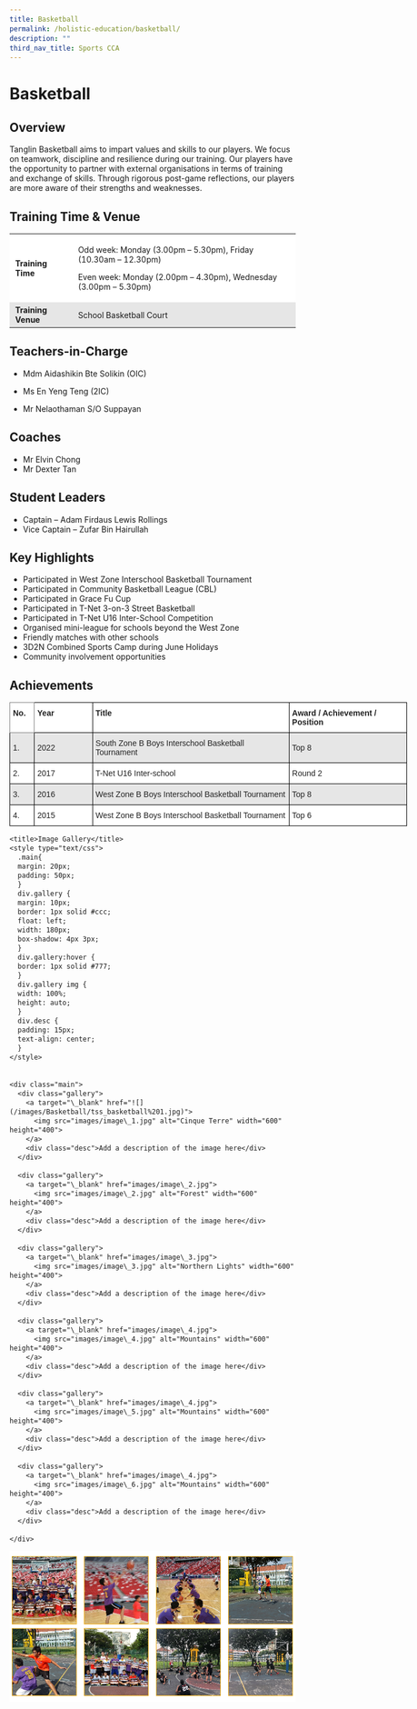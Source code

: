 ```yaml
---
title: Basketball
permalink: /holistic-education/basketball/
description: ""
third_nav_title: Sports CCA
---
```

# Basketball


## Overview


Tanglin Basketball aims to impart values and skills to our players. We focus on teamwork, discipline and resilience during our training. Our players have the opportunity to partner with external organisations in terms of training and exchange of skills. Through rigorous post-game reflections, our players are more aware of their strengths and weaknesses. &nbsp;

## Training&nbsp;Time &amp;&nbsp;Venue&nbsp;


<table style="box-sizing: inherit; border-collapse: collapse; border-spacing: 0px; max-width: 100%;"><tbody style="box-sizing: inherit;"><tr style="box-sizing: inherit; background: rgb(255, 255, 255);"><td style="box-sizing: inherit; padding: 5px 10px;"><strong style="box-sizing: inherit; font-weight: bold;">Training Time</strong></td><td style="box-sizing: inherit; padding: 5px 10px;"><p style="box-sizing: inherit; font-size: 1em;">Odd week: Monday (3.00pm – 5.30pm), Friday (10.30am – 12.30pm)</p><p style="box-sizing: inherit; font-size: 1em;">Even week: Monday (2.00pm – 4.30pm), Wednesday (3.00pm – 5.30pm)</p></td></tr><tr style="box-sizing: inherit; background: rgb(230, 230, 230);"><td style="box-sizing: inherit; padding: 5px 10px;"><strong style="box-sizing: inherit; font-weight: bold;">Training Venue</strong></td><td style="box-sizing: inherit; padding: 5px 10px;">School Basketball Court</td></tr></tbody></table>

## Teachers-in-Charge


*   Mdm Aidashikin Bte Solikin (OIC)
    
*   Ms En Yeng Teng (2IC)
    
*   Mr Nelaothaman S/O Suppayan

## Coaches


*   Mr Elvin Chong
*   Mr Dexter Tan

## Student Leaders


*   Captain – Adam Firdaus Lewis Rollings
*   Vice Captain – Zufar Bin Hairullah

## Key Highlights


*   Participated in West Zone Interschool Basketball Tournament
*   Participated in Community Basketball League (CBL)
*   Participated in Grace Fu Cup
*   Participated in T-Net 3-on-3 Street Basketball
*   Participated in T-Net U16 Inter-School Competition
*   Organised mini-league for schools beyond the West Zone
*   Friendly matches with other schools
*   3D2N Combined Sports Camp during June Holidays
*   Community involvement opportunities

## Achievements

<style type="text/css">
.tg  {border-collapse:collapse;border-spacing:0;}
.tg td{border-color:black;border-style:solid;border-width:1px;font-family:Arial, sans-serif;font-size:14px;
  overflow:hidden;padding:10px 5px;word-break:normal;}
.tg th{border-color:black;border-style:solid;border-width:1px;font-family:Arial, sans-serif;font-size:14px;
  font-weight:normal;overflow:hidden;padding:10px 5px;word-break:normal;}
.tg .tg-l2bf{background-color:#FFF;color:#222;font-weight:bold;text-align:left;vertical-align:top}
.tg .tg-h5mn{background-color:#E6E6E6;color:#222;text-align:left;vertical-align:middle}
.tg .tg-0f6e{background-color:#FFF;border-color:inherit;color:#222;font-weight:bold;text-align:left;vertical-align:top}
.tg .tg-1ppo{background-color:#FFF;color:#222;text-align:left;vertical-align:middle}
</style>
<table class="tg" style="undefined;table-layout: fixed; width: 700px">
<colgroup>
<col style="width: 45px">
<col style="width: 115px">
<col style="width: 400px">
<col style="width: 230px">
</colgroup>
<thead>
  <tr>
    <th class="tg-0f6e"><span style="font-weight:bold">No.</span></th>
    <th class="tg-l2bf"><span style="font-weight:bold">Year</span></th>
    <th class="tg-l2bf"><span style="font-weight:bold">Title</span></th>
    <th class="tg-l2bf"><span style="font-weight:bold">Award / Achievement / Position</span></th>
  </tr>
</thead>
<tbody>
  <tr>
    <td class="tg-h5mn">1.</td>
    <td class="tg-h5mn">2022</td>
    <td class="tg-h5mn">South Zone B Boys Interschool Basketball Tournament</td>
    <td class="tg-h5mn">Top 8</td>
  </tr>
  <tr>
    <td class="tg-1ppo">2.</td>
    <td class="tg-1ppo">2017</td>
    <td class="tg-1ppo">T-Net U16 Inter-school </td>
    <td class="tg-1ppo">Round 2</td>
  </tr>
  <tr>
    <td class="tg-h5mn">3.</td>
    <td class="tg-h5mn">2016</td>
    <td class="tg-h5mn">West Zone B Boys Interschool Basketball Tournament </td>
    <td class="tg-h5mn">Top 8</td>
  </tr>
  <tr>
    <td class="tg-1ppo">4.</td>
    <td class="tg-1ppo">2015</td>
    <td class="tg-1ppo">West Zone B Boys Interschool Basketball Tournament </td>
    <td class="tg-1ppo">Top 6</td>
  </tr>
</tbody>
</table>





  


  
    <title>Image Gallery</title>
    <style type="text/css">
      .main{
      margin: 20px;
      padding: 50px;
      }
      div.gallery {
      margin: 10px;
      border: 1px solid #ccc;
      float: left;
      width: 180px;
      box-shadow: 4px 3px;
      }
      div.gallery:hover {
      border: 1px solid #777;
      }
      div.gallery img {
      width: 100%;
      height: auto;
      }
      div.desc {
      padding: 15px;
      text-align: center;
      }
    </style>
  
  
    <div class="main">
      <div class="gallery">
        <a target="\_blank" href="![](/images/Basketball/tss_basketball%201.jpg)">
          <img src="images/image\_1.jpg" alt="Cinque Terre" width="600" height="400">
        </a>
        <div class="desc">Add a description of the image here</div>
      </div>

      <div class="gallery">
        <a target="\_blank" href="images/image\_2.jpg">
          <img src="images/image\_2.jpg" alt="Forest" width="600" height="400">
        </a>
        <div class="desc">Add a description of the image here</div>
      </div>

      <div class="gallery">
        <a target="\_blank" href="images/image\_3.jpg">
          <img src="images/image\_3.jpg" alt="Northern Lights" width="600" height="400">
        </a>
        <div class="desc">Add a description of the image here</div>
      </div>

      <div class="gallery">
        <a target="\_blank" href="images/image\_4.jpg">
          <img src="images/image\_4.jpg" alt="Mountains" width="600" height="400">
        </a>
        <div class="desc">Add a description of the image here</div>
      </div>

      <div class="gallery">
        <a target="\_blank" href="images/image\_4.jpg">
          <img src="images/image\_5.jpg" alt="Mountains" width="600" height="400">
        </a>
        <div class="desc">Add a description of the image here</div>
      </div>

      <div class="gallery">
        <a target="\_blank" href="images/image\_4.jpg">
          <img src="images/image\_6.jpg" alt="Mountains" width="600" height="400">
        </a>
        <div class="desc">Add a description of the image here</div>
      </div>
      
    </div>
  



![](/images/Screenshot%20(26).png)